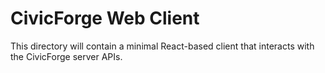 # CivicForge Web Client

This directory will contain a minimal React-based client that interacts with the CivicForge server APIs.
